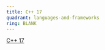 ```yaml
---
title: C++ 17
quadrant: languages-and-frameworks
ring: BLANK
---
```


[C++ 17](https://isocpp.org/)
